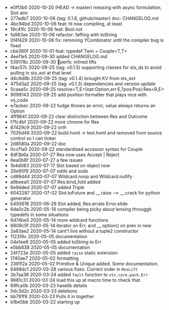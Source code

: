 * 	 e0ff3b0 2020-10-20  (HEAD -> master) messing with async formulation, Slot atm
* 	 277adb7 2020-10-06  (tag: 0.1.6, github/master) doc: CHANGELOG.md
* 	 4bc94bd 2020-10-06  feat: hl now compiling, at least
* 	 19c41fc 2020-10-06  feat: Bool.not
* 	 fa983ae 2020-10-06  refactor: faffing with toString
* 	 0f4f429 2020-10-06  fix: removing YCombinator until the compiler bug is fixed
* 	 cbe360f 2020-10-01  feat: typedef Twin<T> = Couple<T,T>
* 	 4ee11e5 2020-09-30  added CHANGELOG.md
* 	 539178c 2020-09-30  🚅perfs: inlined lifts
* 	 f4ac57c 2020-09-25  (tag: v0.1.5) supporting classes for stx_ds to avoid pulling in stx_ext at that level
* 	 d4c6d8b 2020-09-25  (tag: v0.1.4) brought KV from stx_ext
* 	 475d3a2 2020-09-25  (tag: v0.1.3) dependencies and version update
* 	 5caaa5c 2020-09-25  resolve<T,E>(opt:Option<T>,err:E,?pos:Pos):Res<R,E>
* 	 9099143 2020-09-25  add position formatter that plays nice with vs_code
* 	 e7acbec 2020-09-22  fudge throws an error, value always returns an Option
* 	 4ff9641 2020-09-22  clear distinction between Res and Outcome
* 	 f7fc4bf 2020-09-22  more chrome for Res
* 	 87429c9 2020-09-22  orth
* 	 7035d46 2020-09-22  build.hxml -> test.hxml and removed from source control so I can tinker
* 	 2d8580a 2020-09-22  doc
* 	 0ccf1a0 2020-09-22  standardised accessor syntax for Couple
* 	 8df3b6a 2020-07-27  Res now uses Accept | Reject
* 	 6ea0b8f 2020-07-27  a few issues
* 	 1b4d083 2020-07-17  Slot based on object now
* 	 20e95f9 2020-07-07  odds and sods
* 	 cd88d44 2020-07-07  Wildcard.noop and Wildcard.nullify
* 	 a9beea0 2020-07-07  Res.bind_fold added
* 	 6e9dded 2020-07-07  added Triple
* 	 6042287 2020-07-02  Slot.toFuture and __.raise --> __.crack for python generator
* 	 b493618 2020-06-29  Slot added, Res.errate Error.elide
* 	 6da0c2b 2020-05-18  compiler being picky about lensing througgh typedefs in some situations
* 	 6d74be5 2020-05-14  more wildcard functions
* 	 6809c5f 2020-05-14  iterator on Err, and __.option() on prev in new
* 	 2a63ae2 2020-05-14  cant't live without a tuple2 constructor
* 	 112316c 2020-05-05  documentation
* 	 04e1ee6 2020-05-05  added toString to Err
* 	 e5bb638 2020-05-05  documentation
* 	 24f723e 2020-05-05  added `raise` static extension
* 	 1740ae7 2020-05-02  formatting
* 	 2391f2a 2020-05-02  Primitive & Unique added. Some documentation.
* 	 6468dc1 2020-03-28  various fixes. Correct order in `ResLift`
* 	 2b7aa38 2020-03-24  added `fault` function to `stx.core.pack.Err`
* 	 9681c31 2020-03-24  load this up at macro time to check that
* 	 69fca0b 2020-03-23  haxelib details
* 	 5dc3d2c 2020-03-23  deletions
* 	 bb791f9 2020-03-23  Pulls it in together
* 	 b1be5bb 2020-03-22  starting up